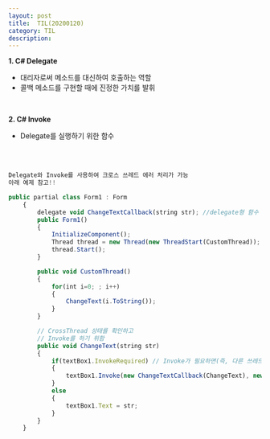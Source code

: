 ```yaml
---
layout: post
title:  TIL(20200120)
category: TIL 
description: 
---
```


<b>1. C# Delegate</b><br>
- 대리자로써 메소드를 대신하여 호출하는 역할<br>
- 콜백 메소드를 구현할 때에 진정한 가치를 발휘

<br>

<b>2. C# Invoke</b><br>
- Delegate를 실행하기 위한 함수

<br><br>
```javascript
Delegate와 Invoke를 사용하여 크로스 쓰레드 에러 처리가 가능
아래 예제 참고!!

public partial class Form1 : Form
    {
        delegate void ChangeTextCallback(string str); //delegate형 함수 선언
        public Form1()
        {
            InitializeComponent();
            Thread thread = new Thread(new ThreadStart(CustomThread));
            thread.Start();
        }

        public void CustomThread()
        {
            for(int i=0; ; i++)
            {
                ChangeText(i.ToString());
            }
        }

        // CrossThread 상태를 확인하고
        // Invoke를 하기 위함
        public void ChangeText(string str)
        {
            if(textBox1.InvokeRequired) // Invoke가 필요하면(즉, 다른 쓰레드가 접근하면..!)
            {
                textBox1.Invoke(new ChangeTextCallback(ChangeText), new object[] { str }); //대리자 호출
            }
            else
            {
                textBox1.Text = str;
            }
        }
    }
```